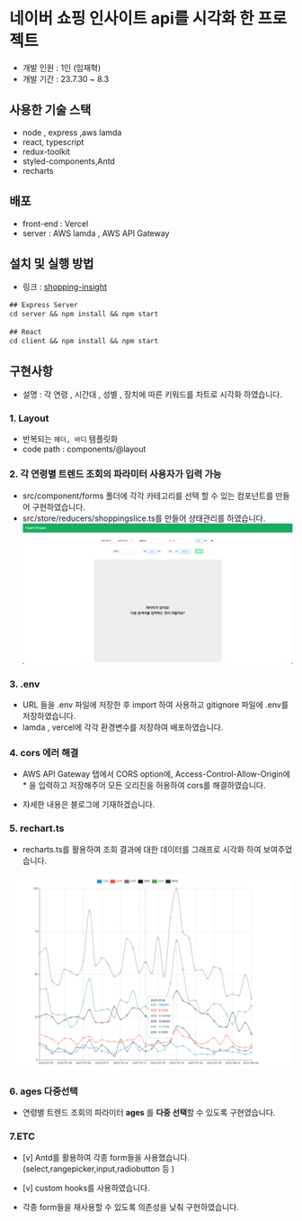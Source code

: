 # 네이버 쇼핑 인사이트 api를 시각화 한 프로젝트

- 개발 인원 : 1인 (임재혁)
- 개발 기간 : 23.7.30 ~ 8.3

## 사용한 기술 스택

- node , express ,aws lamda
- react, typescript
- redux-toolkit
- styled-components,Antd
- recharts

## 배포

- front-end : Vercel
- server : AWS lamda , AWS API Gateway

## 설치 및 실행 방법

- 링크 : [shopping-insight](https://smart-shopping-analyze-f4uv-k7zw23l7a-jaehyuksssss.vercel.app/)

```
## Express Server
cd server && npm install && npm start

## React
cd client && npm install && npm start
```

## 구현사항

- 설명 : 각 연령 , 시간대 , 성별 , 장치에 따른 키워드를 차트로 시각화 하였습니다.

### 1. Layout

- 반복되는 `헤더, 바디` 템플릿화
- code path : components/@layout

### 2. 각 연령별 트렌드 조회의 파라미터 사용자가 입력 가능

- src/component/forms 폴더에 각각 카테고리를 선택 할 수 있는 컴포넌트를 만들어 구현하였습니다.
- src/store/reducers/shoppingslice.ts를 만들어 상태관리를 하였습니다.
  ![view_1](./client/public/assets/shopping1.png)

### 3. .env

- URL 들을 .env 파일에 저장한 후 import 하여 사용하고 gitignore 파일에 .env를 저장하였습니다.
- lamda , vercel에 각각 환경변수를 저장하여 배포하였습니다.

### 4. cors 에러 해결

- AWS API Gateway 탭에서 CORS option에, Access-Control-Allow-Origin에 \* 을 입력하고 저장해주어 모든 오리진을 허용하여 cors를 해결하였습니다.

- 자세한 내용은 블로그에 기재하겠습니다.

### 5. rechart.ts

- recharts.ts를 활용하여 조회 결과에 대한 데이터를 그래프로 시각화 하여 보여주었습니다.

![view_1](./client/public/assets/shopping2.png)

### 6. ages 다중선택

- 연령별 트렌드 조회의 파라미터 **ages** 를 **다중 선택**할 수 있도록 구현였습니다.

### 7.ETC

- [v] Antd를 활용하여 각종 form들을 사용했습니다.(select,rangepicker,input,radiobutton 등 )

- [v] custom hooks를 사용하였습니다.

- 각종 form들을 재사용할 수 있도록 의존성을 낮춰 구현하였습니다.
